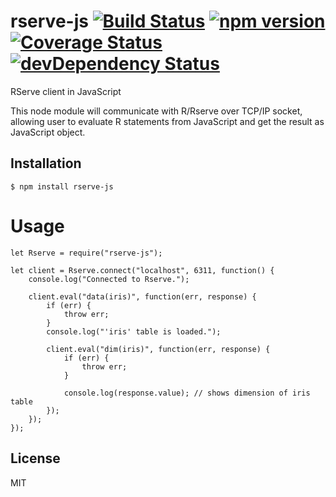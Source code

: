 # rserve-js [![Build Status](https://travis-ci.org/ksobue/rserve-js.svg)](https://travis-ci.org/ksobue/rserve-js) [![npm version](https://badge.fury.io/js/rserve-js.svg)](https://badge.fury.io/js/rserve-js) [![Coverage Status](https://coveralls.io/repos/github/ksobue/rserve-js/badge.svg?branch=master)](https://coveralls.io/github/ksobue/rserve-js?branch=master) [![devDependency Status](https://david-dm.org/ksobue/rserve-js/dev-status.svg)](https://david-dm.org/ksobue/rserve-js#info=devDependencies)

RServe client in JavaScript

This node module will communicate with R/Rserve over TCP/IP socket, allowing user to evaluate R statements from JavaScript and get the result as JavaScript object.

## Installation
    $ npm install rserve-js
  
# Usage
    let Rserve = require("rserve-js");
    
    let client = Rserve.connect("localhost", 6311, function() {
        console.log("Connected to Rserve.");
        
        client.eval("data(iris)", function(err, response) {
            if (err) {
                throw err;
            }
            console.log("'iris' table is loaded.");
            
            client.eval("dim(iris)", function(err, response) {
                if (err) {
                    throw err;
                }
                
                console.log(response.value); // shows dimension of iris table
            });
        });
    });

## License
MIT
